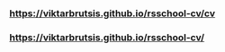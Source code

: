 ### https://viktarbrutsis.github.io/rsschool-cv/cv

### https://viktarbrutsis.github.io/rsschool-cv/
